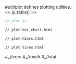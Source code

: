 #util/plot defines plotting utilities.  
<< js_table() >>

```js_removed:plot.js
// plot.js
```

```html_bars_removed:plot-bars.html
// plot-bar_chart.html
```

```html_hbars_removed:plot-hbars.html
// plot-hbars.html
```

```html_lines_removed:plot-lines.html
// plot-lines.html
```

<p> #_//core #_//math #_//stat